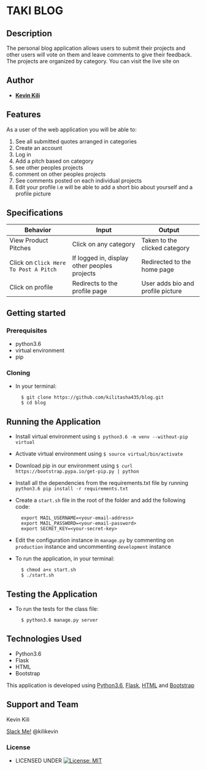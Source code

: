 # TAKI  BLOG


## Description
The personal blog application allows users to submit their projects and other users will vote on them and leave comments to give their feedback. The projects are organized by category. You can visit the live site on 


## Author


* [**Kevin Kili**](https://github.com/kilitasha435)

## Features


As a user of the web application you will be able to:

1. See all submitted quotes arranged in categories
2. Create an account
3. Log in
4. Add a pitch based on category
5. see other peoples projects
6. comment on other peoples projects
7. See comments posted on each individual projects
8. Edit your profile i.e will be able to add a short bio about yourself and a profile picture

## Specifications
| Behavior            | Input                         | Output                        | 
| ------------------- | ----------------------------- | ----------------------------- |
| View Product Pitches | Click on any category | Taken to the clicked category | Click on `Click Here To Post A Project` | Redirected to the login page | Signs In/ Signs Up |
| Click on `Click Here To Post A Pitch` | If logged in, display other peoples projects | Redirected to the home page  | Redirects to home page |  Click add comment button | Redirects to the comment page | Displays a comment form | Click on Sign Out | Redirects to the home page | Signs user out |
| Click on profile | Redirects to the profile page | User adds bio and profile picture |



## Getting started
### Prerequisites
* python3.6
* virtual environment
* pip

### Cloning
* In your terminal:
        
        $ git clone https://github.com/kilitasha435/blog.git
        $ cd blog

## Running the Application
* Install virtual environment using `$ python3.6 -m venv --without-pip virtual`
* Activate virtual environment using `$ source virtual/bin/activate`
* Download pip in our environment using `$ curl https://bootstrap.pypa.io/get-pip.py | python`
* Install all the dependencies from the requirements.txt file by running `python3.6 pip install -r requirements.txt`
* Create a `start.sh` file in the root of the folder and add the following code:

        export MAIL_USERNAME=<your-email-address>
        export MAIL_PASSWORD=<your-email-password>
        export SECRET_KEY=<your-secret-key>

* Edit the configuration instance in `manage.py` by commenting on `production` instance and uncommenting `development` instance
* To run the application, in your terminal:

        $ chmod a+x start.sh
        $ ./start.sh
        
## Testing the Application
* To run the tests for the class file:

        $ python3.6 manage.py server
        
## Technologies Used
* Python3.6
* Flask
* HTML
* Bootstrap

This application is developed using [Python3.6](https://www.python.org/doc/), [Flask](http://flask.palletsprojects.com/en/1.1.x/), [HTML](https://getbootstrap.com/) and [Bootstrap](https://getbootstrap.com/)


## Support and Team
Kevin Kili


[Slack Me!](https://slack.com/intl/en-ke/)  @kilikevin


### License

* LICENSED UNDER  [![License: MIT](https://img.shields.io/badge/License-MIT-yellow.svg)](license/MIT)